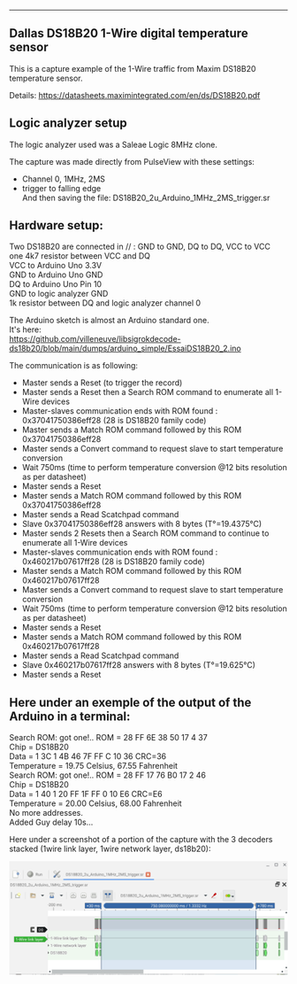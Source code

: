 -------------------------------------------------------------------------------
Dallas DS18B20 1-Wire digital temperature sensor
-------------------------------------------------------------------------------

This is a capture example of the 1-Wire traffic from Maxim DS18B20 temperature sensor.

Details:
https://datasheets.maximintegrated.com/en/ds/DS18B20.pdf

Logic analyzer setup
--------------------

The logic analyzer used was a Saleae Logic 8MHz clone.

The capture was made directly from PulseView with these settings:
- Channel 0, 1MHz, 2MS
- trigger to falling edge  
And then saving the file: DS18B20_2u_Arduino_1MHz_2MS_trigger.sr

Hardware setup:
--------------

Two DS18B20 are connected in // : GND to GND, DQ to DQ, VCC to VCC  
one 4k7 resistor between VCC and DQ  
VCC to Arduino Uno 3.3V  
GND to Arduino Uno GND  
DQ to Arduino Uno Pin 10  
GND to logic analyzer GND  
1k resistor between DQ and logic analyzer channel 0  

The Arduino sketch is almost an Arduino standard one.  
It's here:  
https://github.com/villeneuve/libsigrokdecode-ds18b20/blob/main/dumps/arduino_simple/EssaiDS18B20_2.ino

The communication is as following:
 - Master sends a Reset (to trigger the record)
 - Master sends a Reset then a Search ROM command to enumerate all 1-Wire devices
 - Master-slaves communication ends with ROM found : 0x37041750386eff28 (28 is DS18B20 family code)
 - Master sends a Match ROM command followed by this ROM 0x37041750386eff28
 - Master sends a Convert command to request slave to start temperature conversion
 - Wait 750ms (time to perform temperature conversion @12 bits resolution as per datasheet)
 - Master sends a Reset
 - Master sends a Match ROM command followed by this ROM 0x37041750386eff28
 - Master sends a Read Scatchpad command
 - Slave 0x37041750386eff28 answers with 8 bytes (T°=19.4375°C)
 - Master sends 2 Resets then a Search ROM command to continue to enumerate all 1-Wire devices
 - Master-slaves communication ends with ROM found : 0x460217b07617ff28 (28 is DS18B20 family code)
 - Master sends a Match ROM command followed by this ROM 0x460217b07617ff28
 - Master sends a Convert command to request slave to start temperature conversion
 - Wait 750ms (time to perform temperature conversion @12 bits resolution as per datasheet)
 - Master sends a Reset
 - Master sends a Match ROM command followed by this ROM 0x460217b07617ff28
 - Master sends a Read Scatchpad command
 - Slave 0x460217b07617ff28 answers with 8 bytes (T°=19.625°C)
 - Master sends a Reset

Here under an exemple of the output of the Arduino in a terminal:
-----------------------------------------------------------------
Search ROM: got one!.. ROM = 28 FF 6E 38 50 17 4 37  
  Chip = DS18B20  
  Data = 1 3C 1 4B 46 7F FF C 10 36  CRC=36  
  Temperature = 19.75 Celsius, 67.55 Fahrenheit  
Search ROM: got one!.. ROM = 28 FF 17 76 B0 17 2 46  
  Chip = DS18B20  
  Data = 1 40 1 20 FF 1F FF 0 10 E6  CRC=E6  
  Temperature = 20.00 Celsius, 68.00 Fahrenheit  
No more addresses.  
Added Guy delay 10s...  

Here under a screenshot of a portion of the capture with the 3 decoders stacked (1wire link layer, 1wire network layer, ds18b20):  

 
 <img src="https://github.com/villeneuve/libsigrokdecode-ds18b20/blob/main/screenshots/Screenshot 2021-10-02 11.40.04.png">
